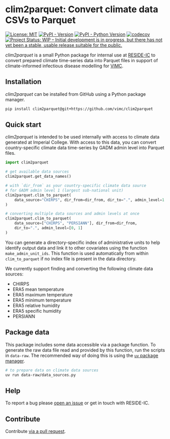 # clim2parquet: Convert climate data CSVs to Parquet

[![License: MIT](https://img.shields.io/badge/License-MIT-blue.svg)](https://opensource.org/license/mit/)
[![PyPI - Version](https://img.shields.io/pypi/v/clim2parquet.svg)](https://pypi.org/project/clim2parquet)
[![PyPI - Python Version](https://img.shields.io/pypi/pyversions/clim2parquet.svg)](https://pypi.org/project/clim2parquet)
[![codecov](https://codecov.io/gh/vimc/clim2parquet/graph/badge.svg?token=W5gs0PqZDu)](https://codecov.io/gh/vimc/clim2parquet)
[![Project Status: WIP – Initial development is in progress, but there has not yet been a stable, usable release suitable for the public.](https://www.repostatus.org/badges/latest/wip.svg)](https://www.repostatus.org/#wip)

_clim2parquet_ is a small Python package for internal use at [RESIDE-IC](https://reside-ic.github.io/) to convert prepared climate time-series data into Parquet files in support of climate-informed infectious disease modelling for [VIMC](https://www.vaccineimpact.org/).

## Installation

_clim2parquet_ can be installed from GitHub using a Python package manager.

```sh
pip install clim2parquet@git+https://github.com/vimc/clim2parquet
```

## Quick start

_clim2parquet_ is intended to be used internally with access to climate data generated at Imperial College.
With access to this data, you can convert country-specific climate data time-series by GADM admin level into Parquet files.

```python
import clim2parquet

# get available data sources
clim2parquet.get_data_names()

# with `dir_from` as your country-specific climate data source
# for GADM admin level 1 (largest sub-national unit)
clim2parquet.clim_to_parquet(
    data_source="CHIRPS", dir_from=dir_from, dir_to=".", admin_level=1
)

# converting multiple data sources and admin levels at once
clim2parquet.clim_to_parquet(
    data_source=["CHIRPS", "PERSIANN"], dir_from=dir_from,
    dir_to=".", admin_level=[0, 1]
)
```

You can generate a directory-specific index of administrative units to help identify output data and link it to other covariates using the function `make_admin_unit_ids`.
This function is used automatically from within `clim_to_parquet` if no index file is present in the data directory.

We currently support finding and converting the following climate data sources:

- CHIRPS
- ERA5 mean temperature
- ERA5 maximum temperature
- ERA5 minimum temperature
- ERA5 relative humidity
- ERA5 specific humidity
- PERSIANN

## Package data

This package includes some data accessible via a package function. To generate the raw data file read and provided by this function, run the scripts in `data-raw`. The recommended way of doing this is using the [`uv` package manager](https://docs.astral.sh/uv/).

```sh
# to prepare data on climate data sources
uv run data-raw/data_sources.py
```

## Help

To report a bug please [open an issue](https://github.com/vimc/clim2parquet/issues/new) or get in touch with RESIDE-IC.

## Contribute

Contribute [via a pull request](https://github.com/vimc/clim2parquet/pulls). 
